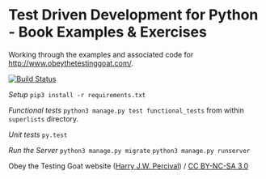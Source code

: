 Test Driven Development for Python - Book Examples & Exercises
===============================================================

Working through the examples and associated code for http://www.obeythetestinggoat.com/.

[![Build Status](https://travis-ci.org/kevinlondon/python-tdd-book-examples.svg?branch=master)](https://travis-ci.org/kevinlondon/python-tdd-book-examples)


*Setup*
`pip3 install -r requirements.txt`

*Functional tests*
`python3 manage.py test functional_tests` from within `superlists` directory.

*Unit tests*
`py.test`

*Run the Server*
`python3 manage.py migrate`
`python3 manage.py runserver`

<div xmlns:cc="http://creativecommons.org/ns#" xmlns:dct="http://purl.org/dc/terms/" about="http://www.obeythetestinggoat.com/"><span property="dct:title">Obey the Testing Goat website</span> (<a rel="cc:attributionURL" property="cc:attributionName" href="http://www.obeythetestinggoat.com">Harry J.W. Percival</a>) / <a rel="license" href="http://creativecommons.org/licenses/by-nc-sa/3.0/">CC BY-NC-SA 3.0</a></div>

